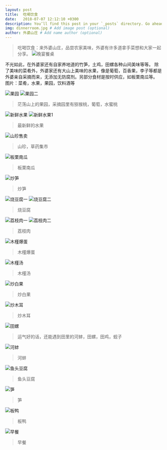 ```yaml
---
layout: post
title:  吃喝饮食
date:   2018-07-07 12:12:10 +0300
description: You’ll find this post in your `_posts` directory. Go ahead and edit it and re-build the site to see your changes. # Add post description (optional)
img: dinnerroom.jpg # Add image post (optional)
author: 外婆山庄 # Add name author (optional)
---
```

>吃喝饮食：来外婆山庄，品尝农家美味，外婆有许多道拿手菜想和大家一起分享。
>![晚宴餐桌]({{site.baseurl}}/assets/img/dinnerroom.jpg)

不光如此，在外婆家还有自家养地道的竹笋，土鸡，田螺各种山间美味等等。
除了美味的菜肴外，外婆家还有大山上美味的水果，像是葡萄，百香果，李子等都是外婆亲自采摘而来，无添加无防腐剂。另部分食材是按时供应，如板栗南瓜等。
图片：菜肴，水果，果园，饮料酒等

![果园]({{site.baseurl}}/assets/img/guoyuan.jpg)
![果园二]({{site.baseurl}}/assets/img/putao2.jpg)
>茫荡山上的果园，采摘园里有猕猴桃，葡萄，水蜜桃

![新鲜水果]({{site.baseurl}}/assets/img/cai3.jpg)
![新鲜水果1]({{site.baseurl}}/assets/img/putao.jpg)
>最新鲜的水果

![山珍售卖]({{site.baseurl}}/assets/img/around21.jpg)
>山珍，草药集市

![板栗南瓜]({{site.baseurl}}/assets/img/banli.jpg)
>板栗南瓜

![炒笋]({{site.baseurl}}/assets/img/chaosun.jpg)
>炒笋

![烧豆腐一]({{site.baseurl}}/assets/img/shaodoufu.jpg)
![烧豆腐二]({{site.baseurl}}/assets/img/shaodoufu1.jpg)
>烧豆腐

![荔枝肉一]({{site.baseurl}}/assets/img/lizhi2.jpg)
![荔枝肉二]({{site.baseurl}}/assets/img/lizhi.jpg)
>荔枝肉

![木槿爆蛋]({{site.baseurl}}/assets/img/mujingbaodan.jpg)
>木槿爆蛋

![木槿汤]({{site.baseurl}}/assets/img/mujingtang.jpg)
>木槿汤

![炒白果]({{site.baseurl}}/assets/img/baiguo.jpg)
>炒白果

![炒木耳]({{site.baseurl}}/assets/img/muer.jpg)
>炒木耳

![田螺]({{site.baseurl}}/assets/img/tianluo.jpg)
>运气好的话，还能遇到田里的河蚌，田螺，田鸡，蚬子

![河蚌]({{site.baseurl}}/assets/img/hebeng.jpg)
>河蚌

![鱼头豆腐]({{site.baseurl}}/assets/img/yutou.jpg)
>鱼头豆腐

![笋]({{site.baseurl}}/assets/img/sun.jpg)
>笋

![板鸭]({{site.baseurl}}/assets/img/banya.jpg)
>板鸭

![早餐]({{site.baseurl}}/assets/img/zaocan.jpg)
>早餐
